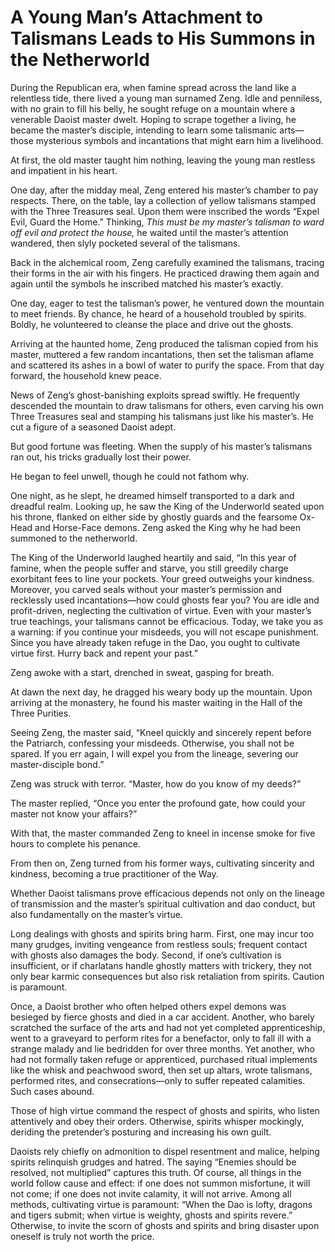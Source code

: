 # A Young Man’s Attachment to Talismans Leads to His Summons in the Netherworld

During the Republican era, when famine spread across the land like a relentless tide, there lived a young man surnamed Zeng. Idle and penniless, with no grain to fill his belly, he sought refuge on a mountain where a venerable Daoist master dwelt. Hoping to scrape together a living, he became the master’s disciple, intending to learn some talismanic arts—those mysterious symbols and incantations that might earn him a livelihood.

At first, the old master taught him nothing, leaving the young man restless and impatient in his heart.

One day, after the midday meal, Zeng entered his master’s chamber to pay respects. There, on the table, lay a collection of yellow talismans stamped with the Three Treasures seal. Upon them were inscribed the words “Expel Evil, Guard the Home.” Thinking, *This must be my master’s talisman to ward off evil and protect the house,* he waited until the master’s attention wandered, then slyly pocketed several of the talismans.

Back in the alchemical room, Zeng carefully examined the talismans, tracing their forms in the air with his fingers. He practiced drawing them again and again until the symbols he inscribed matched his master’s exactly.

One day, eager to test the talisman’s power, he ventured down the mountain to meet friends. By chance, he heard of a household troubled by spirits. Boldly, he volunteered to cleanse the place and drive out the ghosts.

Arriving at the haunted home, Zeng produced the talisman copied from his master, muttered a few random incantations, then set the talisman aflame and scattered its ashes in a bowl of water to purify the space. From that day forward, the household knew peace.

News of Zeng’s ghost-banishing exploits spread swiftly. He frequently descended the mountain to draw talismans for others, even carving his own Three Treasures seal and stamping his talismans just like his master’s. He cut a figure of a seasoned Daoist adept.

But good fortune was fleeting. When the supply of his master’s talismans ran out, his tricks gradually lost their power.

He began to feel unwell, though he could not fathom why.

One night, as he slept, he dreamed himself transported to a dark and dreadful realm. Looking up, he saw the King of the Underworld seated upon his throne, flanked on either side by ghostly guards and the fearsome Ox-Head and Horse-Face demons. Zeng asked the King why he had been summoned to the netherworld.

The King of the Underworld laughed heartily and said, “In this year of famine, when the people suffer and starve, you still greedily charge exorbitant fees to line your pockets. Your greed outweighs your kindness. Moreover, you carved seals without your master’s permission and recklessly used incantations—how could ghosts fear you? You are idle and profit-driven, neglecting the cultivation of virtue. Even with your master’s true teachings, your talismans cannot be efficacious. Today, we take you as a warning: if you continue your misdeeds, you will not escape punishment. Since you have already taken refuge in the Dao, you ought to cultivate virtue first. Hurry back and repent your past.”

Zeng awoke with a start, drenched in sweat, gasping for breath.

At dawn the next day, he dragged his weary body up the mountain. Upon arriving at the monastery, he found his master waiting in the Hall of the Three Purities.

Seeing Zeng, the master said, “Kneel quickly and sincerely repent before the Patriarch, confessing your misdeeds. Otherwise, you shall not be spared. If you err again, I will expel you from the lineage, severing our master-disciple bond.”

Zeng was struck with terror. “Master, how do you know of my deeds?”

The master replied, “Once you enter the profound gate, how could your master not know your affairs?”

With that, the master commanded Zeng to kneel in incense smoke for five hours to complete his penance.

From then on, Zeng turned from his former ways, cultivating sincerity and kindness, becoming a true practitioner of the Way.

Whether Daoist talismans prove efficacious depends not only on the lineage of transmission and the master’s spiritual cultivation and dao conduct, but also fundamentally on the master’s virtue.

Long dealings with ghosts and spirits bring harm. First, one may incur too many grudges, inviting vengeance from restless souls; frequent contact with ghosts also damages the body. Second, if one’s cultivation is insufficient, or if charlatans handle ghostly matters with trickery, they not only bear karmic consequences but also risk retaliation from spirits. Caution is paramount.

Once, a Daoist brother who often helped others expel demons was besieged by fierce ghosts and died in a car accident. Another, who barely scratched the surface of the arts and had not yet completed apprenticeship, went to a graveyard to perform rites for a benefactor, only to fall ill with a strange malady and lie bedridden for over three months. Yet another, who had not formally taken refuge or apprenticed, purchased ritual implements like the whisk and peachwood sword, then set up altars, wrote talismans, performed rites, and consecrations—only to suffer repeated calamities. Such cases abound.

Those of high virtue command the respect of ghosts and spirits, who listen attentively and obey their orders. Otherwise, spirits whisper mockingly, deriding the pretender’s posturing and increasing his own guilt.

Daoists rely chiefly on admonition to dispel resentment and malice, helping spirits relinquish grudges and hatred. The saying “Enemies should be resolved, not multiplied” captures this truth. Of course, all things in the world follow cause and effect: if one does not summon misfortune, it will not come; if one does not invite calamity, it will not arrive. Among all methods, cultivating virtue is paramount: “When the Dao is lofty, dragons and tigers submit; when virtue is weighty, ghosts and spirits revere.” Otherwise, to invite the scorn of ghosts and spirits and bring disaster upon oneself is truly not worth the price.
